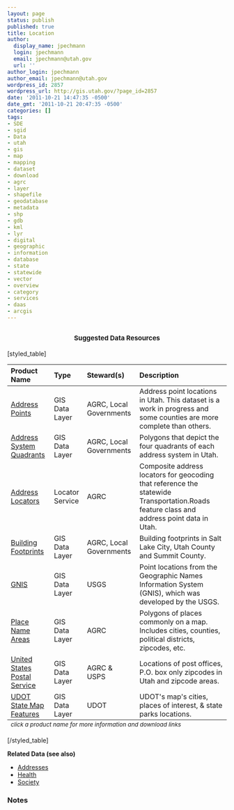 ```yaml
---
layout: page
status: publish
published: true
title: Location
author:
  display_name: jpechmann
  login: jpechmann
  email: jpechmann@utah.gov
  url: ''
author_login: jpechmann
author_email: jpechmann@utah.gov
wordpress_id: 2857
wordpress_url: http://gis.utah.gov/?page_id=2857
date: '2011-10-21 14:47:35 -0500'
date_gmt: '2011-10-21 20:47:35 -0500'
categories: []
tags:
- SDE
- sgid
- Data
- utah
- gis
- map
- mapping
- dataset
- download
- agrc
- layer
- shapefile
- geodatabase
- metadata
- shp
- gdb
- kml
- lyr
- digital
- geographic
- information
- database
- state
- statewide
- vector
- overview
- category
- services
- daas
- arcgis
---
```

<h2 style="text-align: center;"><span class="Apple-style-span" style="font-size: 15px;">Suggested Data Resources</span></h2>
<p>[styled_table]</p>
<table>
<thead>
<tr>
<th style="text-align: left;" scope="col">Product Name</th>
<th style="text-align: left;" scope="col">Type</th>
<th style="text-align: left;" scope="col">Steward(s)</th>
<th style="text-align: left;" scope="col">Description</th>
</tr>
</thead>
<tfoot>
<tr>
<td colspan="5"><sub><em>click a product name for more information and download links</em></sub></td>
</tr>
</tfoot>
<tbody>
<tr>
<td style="text-align: left;"><a href="/data/address-data/">Address Points</a></td>
<td style="text-align: left;">GIS Data Layer</td>
<td style="text-align: left;">AGRC, Local Governments</td>
<td style="text-align: left;">Address point locations in Utah. This dataset is a work in progress and some counties are more complete than others.</td>
</tr>
<tr>
<td style="text-align: left;"><a href="/data/address-data/">Address System Quadrants</a> </td>
<td style="text-align: left;">GIS Data Layer</td>
<td style="text-align: left;">AGRC, Local Governments</td>
<td style="text-align: left;">Polygons that depict the four quadrants of each address system in Utah.</td>
</tr>
<tr>
<td style="text-align: left;"><a href="/data/address-geocoders-locators/">Address Locators</a></td>
<td style="text-align: left;">Locator Service</td>
<td style="text-align: left;">AGRC</td>
<td style="text-align: left;">Composite address locators for geocoding that reference the statewide Transportation.Roads feature class and address point data in Utah.</td>
</tr>
<tr>
<td style="text-align: left;"><a href="/data/location/building-footprint/">Building Footprints</a></td>
<td style="text-align: left;">GIS Data Layer</td>
<td style="text-align: left;">AGRC, Local Governments</td>
<td style="text-align: left;">Building footprints in Salt Lake City, Utah County and Summit County.</td>
</tr>
<tr>
<td style="text-align: left;"><a href="/data/location/gnis/">GNIS</td>
<td style="text-align: left;">GIS Data Layer</td>
<td style="text-align: left;">USGS</td>
<td style="text-align: left;">Point locations from the Geographic Names Information System (GNIS), which was developed by the USGS.
</td>
</tr>
<tr>
<tr>
<td style="text-align: left;"><a href="/data/location/place-areas/">Place Name Areas</td>
<td style="text-align: left;">GIS Data Layer</td>
<td style="text-align: left;">AGRC</td>
<td style="text-align: left;">Polygons of places commonly on a map. Includes cities, counties, political districts, zipcodes, etc.</td>
</tr>
<tr>
<tr>
<td style="text-align: left;"><a href="/data/location/u-s-postal-service/">United States Postal Service</td>
<td style="text-align: left;">GIS Data Layer</td>
<td style="text-align: left;">AGRC & USPS</td>
<td style="text-align: left;">Locations of post offices, P.O. box only zipcodes in Utah and zipcode areas. </td>
</tr>
<tr>
<tr>
<td style="text-align: left;"><a href="ftp://ftp.agrc.utah.gov/UtahSGID_Vector/UTM12_NAD83/SOCIETY/PackagedData/_Statewide/UDOTMapLocations/">UDOT State Map Features</td>
<td style="text-align: left;">GIS Data Layer</td>
<td style="text-align: left;">UDOT</td>
<td style="text-align: left;">UDOT's map's cities, places of interest, & state parks locations.</td>
</tr>
<tr>
</tbody>
</table>
<p>[/styled_table]</p>
<p><strong>Related Data (see also)</strong></p>
<ul>
<li><a href="/data/address-overview/">Addresses</a></li>
<li><a href="/data/health/">Health</a></li>
<li><a href="/data/society-overview/">Society</a></li>
</ul>
<h3>Notes</h3>
